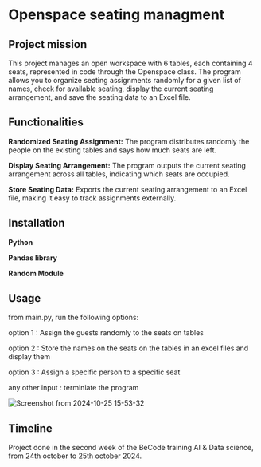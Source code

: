 # Openspace seating managment

## Project mission

This project manages an open workspace with 6 tables, each containing 4 seats, represented in code through the Openspace class. The program allows you to organize seating assignments randomly for a given list of names, check for available seating, display the current seating arrangement, and save the seating data to an Excel file.

## Functionalities

**Randomized Seating Assignment:**
The program distributes randomly the people on the existing tables and says how much seats are left.

**Display Seating Arrangement:**
The program outputs the current seating arrangement across all tables, indicating which seats are occupied.

**Store Seating Data:** 
Exports the current seating arrangement to an Excel file, making it easy to track assignments externally.

## Installation

**Python**

**Pandas library**

**Random Module** 


## Usage

from main.py, run the following options:

option 1 : Assign the guests randomly to the seats on tables

option 2 : Store the names on the seats on the tables in an excel files and display them

option 3 : Assign a specific person to a specific seat

any other input  : terminiate the program

![Screenshot from 2024-10-25 15-53-32](https://github.com/user-attachments/assets/633fe8c4-65e4-4eb5-bfe1-8354b5fec27a)



## Timeline

Project done in the second week of the BeCode training AI & Data science, from 24th october to 25th october 2024.
